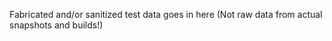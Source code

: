 Fabricated and/or sanitized test data goes in here (Not raw data from actual snapshots and builds!)
